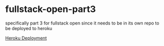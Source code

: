 # fullstack-open-part3

specifically part 3 for fullstack open since it needs to be in its own repo to be deployed to heroku

[Heroku Deployment](https://fierce-chamber-14106.herokuapp.com/)